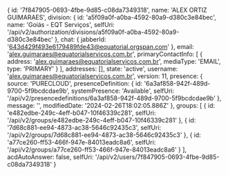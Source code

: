 {
  id: '7f847905-0693-4fbe-9d85-c08da7349318',
  name: 'ALEX ORTIZ GUIMARAES',
  division: {
    id: 'a5f09a0f-a0ba-4592-80a9-d380c3e84bec',
    name: 'Goiás - EQT Serviços',
    selfUri: '/api/v2/authorization/divisions/a5f09a0f-a0ba-4592-80a9-d380c3e84bec'
  },
  chat: { jabberId: '643d429f493e6179489fde43@equatorial.orgspan.com' },
  email: 'alex.guimaraes@equatorialservicos.com.br',
  primaryContactInfo: [
    {
      address: 'alex.guimaraes@equatorialservicos.com.br',
      mediaType: 'EMAIL',
      type: 'PRIMARY'
    }
  ],
  addresses: [],
  state: 'active',
  username: 'alex.guimaraes@equatorialservicos.com.br',
  version: 11,
  presence: {
    source: 'PURECLOUD',
    presenceDefinition: {
      id: '6a3af858-942f-489d-9700-5f9bcdcdae9b',
      systemPresence: 'Available',
      selfUri: '/api/v2/presencedefinitions/6a3af858-942f-489d-9700-5f9bcdcdae9b'
    },
    message: '',
    modifiedDate: '2024-02-26T18:02:05.886Z'
  },
  groups: [
    {
      id: 'e482edbe-249c-4eff-b047-10f46339c281',
      selfUri: '/api/v2/groups/e482edbe-249c-4eff-b047-10f46339c281'
    },
    {
      id: '7d68c881-ee94-4873-ac38-5646c92435c3',
      selfUri: '/api/v2/groups/7d68c881-ee94-4873-ac38-5646c92435c3'
    },
    {
      id: 'a77ce260-ff53-466f-947e-84013eadc8a6',
      selfUri: '/api/v2/groups/a77ce260-ff53-466f-947e-84013eadc8a6'
    }
  ],
  acdAutoAnswer: false,
  selfUri: '/api/v2/users/7f847905-0693-4fbe-9d85-c08da7349318'
}
